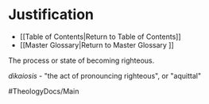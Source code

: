 # Justification
- [[Table of Contents|Return to Table of Contents[](.md)[](.md)[](.md)]]
- [[Master Glossary|Return to Master Glossary ]]

The process or state of becoming righteous.

*dikaiosis* - "the act of pronouncing righteous", or "aquittal"


#TheologyDocs/Main